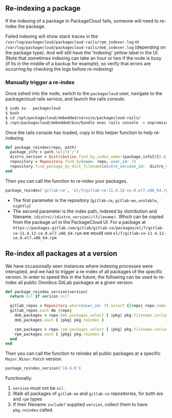 ## Re-indexing a package

If the indexing of a package in PackageCloud fails, someone will need to re-index the package.

Failed indexing will show stack traces in the `/var/log/packagecloud/packagecloud-rails/rpm_indexer.log` or `/var/log/packagecloud/packagecloud-rails/deb_indexer.log` (depending on the package type).
And will still have the 'Indexing' yellow label in the UI. (Note that sometimes indexing can take an hour or two if the
node is busy (if its in the middle of a backup for example), so verify that errors are occurring by checking the logs before re-indexing)

### Manually trigger a re-index

Once sshed into the node, switch to the `packagecloud` user, navigate to the packagecloud rails service, and launch the rails console:

```sh
$ sudo su - packagecloud
$ bash
$ cd /opt/packagecloud/embedded/service/packagecloud-rails/
$ /opt/packagecloud/embedded/bin/bundle exec rails console -e onpremise
```

Once the rails console has loaded, copy in this helper function to help re-indexing.

```ruby
def package_reindex(repo, path)
  package_info = path.split('/')
  distro_version = Distribution.find_by_index_name!(package_info[0]).distro_versions.find_by(index_name: package_info[1])
  repository = Repository.find_by(name: repo, user_id: 7)
  repository.find_package_by_dist_filename(distro_version_id:  distro_version.id, package: package_info[2]).reindex
end
```

Then you can call the function to re-index your packages.

```ruby
package_reindex('gitlab-ce', 'el/7/gitlab-ce-11.4.12-ce.0.el7.x86_64.rpm')
```

- The first parameter is the repository (`gitlab-ce`, `gitlab-ee`, `unstable`, `nightly`)
- The second parameter is the index path, indexed by distribution and filename. `(distro)/(distro_version)/(filename)`.
  Which can be copied from the package url in the PackageCloud UI. For a package at
  `https://packages.gitlab.com/gitlab/gitlab-ce/packages/el/7/gitlab-ce-11.4.12-ce.0.el7.x86_64.rpm` we would use
  `el/7/gitlab-ce-11.4.12-ce.0.el7.x86_64.rpm`

## Re-index all packages at a version

We have occasionally seen instances where indexing processes were interupted, and we had to trigger a re-index of
all packages of the specific version. In order to speed this in the future, the following can be used to re-index
all public Omnibus GitLab packages at a given version.

```ruby
def package_reindex_version(version)
  return nil if version.nil?

  gitlab_repos = Repository.where(user_id: 7).select {|repo| repo.name.match? /^gitlab-[ce]e$/ }
  gitlab_repos.each do |repo|
    deb_packages = repo.deb_packages.select { |pkg| pkg.filename.include? version }
    deb_packages.each { |pkg| pkg.reindex }

    rpm_packages = repo.rpm_packages.select { |pkg| pkg.filename.include? version }
    rpm_packages.each { |pkg| pkg.reindex }
  end
end
```

Then you can call the function to reindex all public packages at a specific `Major.Minor.Patch` version.

```ruby
package_reindex_version('14.6.6')
```

Functionally:
1. `version` must not be `nil`.
1. Walk all packages of `gitlab-ee` and `gitlab-ce` repositories, for both `deb` and `rpm` types
1. If their filename `include?` supplied `version`, collect them to have `pkg.reindex` called.

